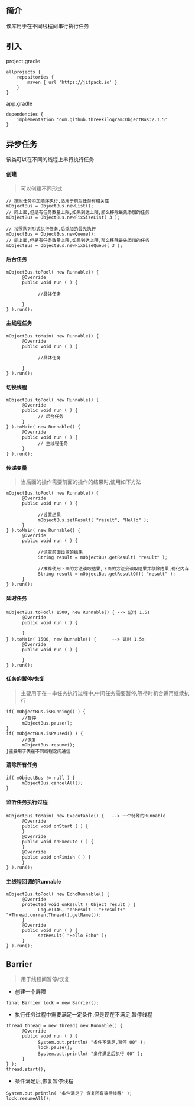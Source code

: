 
## 简介

该库用于在不同线程间串行执行任务
## 引入

project.gradle

```
allprojects {
	repositories {
		maven { url 'https://jitpack.io' }
	}
}
```

app.gradle

```
dependencies {
	implementation 'com.github.threekilogram:ObjectBus:2.1.5'
}
```

## 异步任务

该类可以在不同的线程上串行执行任务

#### 创建

> 可以创建不同形式

```
// 按照任务添加顺序执行,适用于前后任务有相关性
mObjectBus = ObjectBus.newList();
// 同上面,但是有任务数量上限,如果到达上限,那么移除最先添加的任务
mObjectBus = ObjectBus.newFixSizeList( 3 );

// 按照队列形式执行任务,后添加的最先执行
mObjectBus = ObjectBus.newQueue();
// 同上面,但是有任务数量上限,如果到达上限,那么移除最先添加的任务
mObjectBus = ObjectBus.newFixSizeQueue( 3 );
```

#### 后台任务

```
mObjectBus.toPool( new Runnable() {
      @Override
      public void run ( ) {
      
      		//具体任务
      
      }
} ).run();
```

#### 主线程任务

```
mObjectBus.toMain( new Runnable() {
      @Override
      public void run ( ) {
      
      		//具体任务
      
      }
} ).run();
```

#### 切换线程

```
mObjectBus.toPool( new Runnable() {
      @Override
      public void run ( ) {
            // 后台任务
      }
} ).toMain( new Runnable() {
      @Override
      public void run ( ) {
      		// 主线程任务
      }
} ).run();
```

#### 传递变量

> 当后面的操作需要前面的操作的结果时,使用如下方法

```
mObjectBus.toPool( new Runnable() {
      @Override
      public void run ( ) {
      
      		//设置结果
            mObjectBus.setResult( "result", "Hello" );
      }
} ).toMain( new Runnable() {
      @Override
      public void run ( ) {
      
      		//读取前面设置的结果
            String result = mObjectBus.getResult( "result" );
            
            //推荐使用下面的方法读取结果,下面的方法会读取结果并移除结果,优化内存
            String result = mObjectBus.getResultOff( "result" );
      }
} ).run();
```

#### 延时任务

```
mObjectBus.toPool( 1500, new Runnable() { --> 延时 1.5s
      @Override
      public void run ( ) {
      
      }
} ).toMain( 1500, new Runnable() {		--> 延时 1.5s
      @Override
      public void run ( ) {
      
      }
} ).run();
```

#### 任务的暂停/恢复

>主要用于在一串任务执行过程中,中间任务需要暂停,等待时机合适再继续执行

```
if( mObjectBus.isRunning() ) {
	  //暂停
      mObjectBus.pause();
}
if( mObjectBus.isPaused() ) {
	  //恢复
      mObjectBus.resume();
}主要用于类在不同线程之间通信
```

#### 清除所有任务

```
if( mObjectBus != null ) {
      mObjectBus.cancelAll();
}
```

#### 监听任务执行过程

```
mObjectBus.toMain( new Executable() {	--> 一个特殊的Runnable
      @Override
      public void onStart ( ) {
      }
      @Override
      public void onExecute ( ) {
      }
      @Override
      public void onFinish ( ) {
      }
} ).run();
```

#### 主线程回调的Runnable

```
mObjectBus.toPool( new EchoRunnable() {
      @Override
      protected void onResult ( Object result ) {
            Log.e(TAG, "onResult : "+result+" "+Thread.currentThread().getName());
      }
      @Override
      public void run ( ) {
            setResult( "Hello Echo" );
      }
} ).run();
```

## Barrier

> 用于线程间暂停/恢复

- 创建一个屏障

```
final Barrier lock = new Barrier();
```

- 执行任务过程中需要满足一定条件,但是现在不满足,暂停线程

```
Thread thread = new Thread( new Runnable() {
      @Override
      public void run ( ) {
            System.out.println( "条件不满足,暂停 00" );
            lock.pause();
            System.out.println( "条件满足后执行 00" );
      }
} );
thread.start();
```

- 条件满足后,恢复暂停线程

```
System.out.println( "条件满足了 恢复所有等待线程" );
lock.resumeAll();
```

